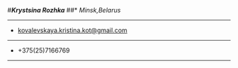 #___Krystsina Rozhka___
##* _Minsk,Belarus_
***
- [kovalevskaya.kristina.kot@gmail.com](kovalevskaya.kristina.kot@gmail.com)
---
* +375(25)7166769
***
